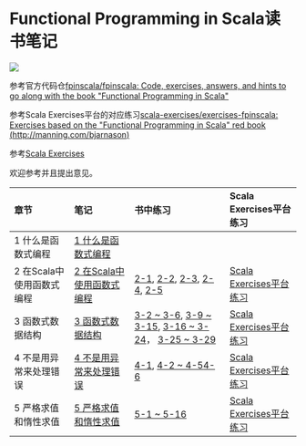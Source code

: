 # Functional Programming in Scala读书笔记

<img src="https://images.manning.com/360/480/resize/book/2/a2ed920-d6ed-48fb-8f18-b051b7a09a2a/bjarnason.png">

参考官方代码仓[fpinscala/fpinscala: Code, exercises, answers, and hints to go along with the book "Functional Programming in Scala"
](https://github.com/fpinscala/fpinscala)

参考Scala Exercises平台的对应练习[scala-exercises/exercises-fpinscala: Exercises based on the "Functional Programming in Scala" red book (http://manning.com/bjarnason)
](https://github.com/scala-exercises/exercises-fpinscala)

参考[Scala Exercises](https://www.scala-exercises.org/)

欢迎参考并且提出意见。

| 章节 | 笔记 | 书中练习 | Scala Exercises平台练习 |
| :--- | :--- |:--- |:--- |
| 1 什么是函数式编程 | [1 什么是函数式编程](notes\chapter1.md) ||
| 2 在Scala中使用函数式编程 | [2 在Scala中使用函数式编程](notes\chapter2.md) |[2-1](exercises/chapter2/src/Fibonacci.scala), [2-2](exercises/chapter2/src/IsSorted.scala), [2-3](exercises/chapter2/src/Currying.scala), [2-4](exercises/chapter2/src/Currying.scala), [2-5](exercises/chapter2/src/HighOrderFunction.scala)| [Scala Exercises平台练习](exercises/chapter2/scalaexercises_chapter2.md)|
| 3 函数式数据结构 | [3 函数式数据结构](notes\chapter3.md) |[3-2 ~ 3-6](exercises/chapter3/src/ListTail.scala), [3-9 ~ 3-15](exercises/chapter3/src/FoldRight.scala), [3-16 ~ 3-24](exercises/chapter3/src/OtherListFunction.scala)， [3-25 ~ 3-29](exercises/chapter3/src/ADT.scala) |[Scala Exercises平台练习](exercises/chapter3/scalaexercises_chapter3.md)|
| 4 不是用异常来处理错误 | [4 不是用异常来处理错误](notes\chapter4.md) | [4-1](exercises/chapter4/src/OptionDemo.scala), [4-2 ~ 4-5](exercises/chapter4/src/OptionUsageDemo.scala)[4-6](exercises/chapter4/src/EitherDemo.scala)|[Scala Exercises平台练习](exercises/chapter2/scalaexercises_chapter2.md)|
| 5 严格求值和惰性求值 | [5 严格求值和惰性求值](notes\chapter5.md) | [5-1 ~ 5-16](exercises/chapter5/src/StreamDemo.scala)|[Scala Exercises平台练习](exercises/chapter5/scalaexercises_chapter5.md)|
